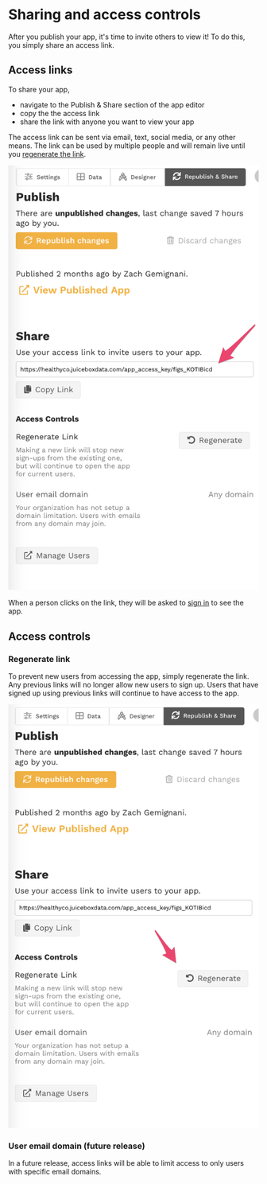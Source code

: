 # Sharing and access controls

After you publish your app, it's time to invite others to view it! To do this, you simply share an access link. 

## Access links

To share your app, 

* navigate to the Publish & Share section of the app editor
* copy the the access link
* share the link with anyone you want to view your app

The access link can be sent via email, text, social media, or any other means. The link can be used by multiple people and will remain live until you [regenerate the link](sharing-and-access-controls.md#regenerate-link). 

![Share the access link to invite others to your app](../../.gitbook/assets/image%20%2885%29.png)

When a person clicks on the link, they will be asked to [sign in](../../viewing-apps/signing-in.md) to see the app. 

## Access controls

### Regenerate link

To prevent new users from accessing the app, simply regenerate the link. Any previous links will no longer allow new users to sign up. Users that have signed up using previous links will continue to have access to the app.

![](../../.gitbook/assets/image%20%2887%29.png)

### User email domain \(future release\)

In a future release, access links will be able to limit access to only users with specific email domains. 

